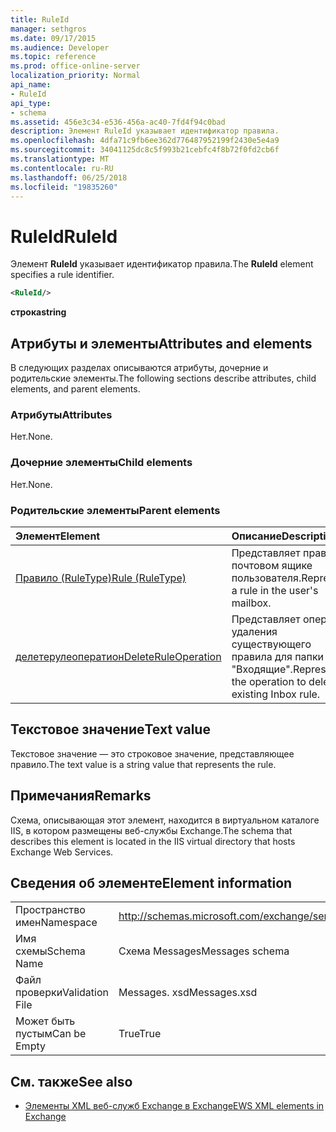 ```yaml
---
title: RuleId
manager: sethgros
ms.date: 09/17/2015
ms.audience: Developer
ms.topic: reference
ms.prod: office-online-server
localization_priority: Normal
api_name:
- RuleId
api_type:
- schema
ms.assetid: 456e3c34-e536-456a-ac40-7fd4f94c0bad
description: Элемент RuleId указывает идентификатор правила.
ms.openlocfilehash: 4dfa71c9fb6ee362d776487952199f2430e5e4a9
ms.sourcegitcommit: 34041125dc8c5f993b21cebfc4f8b72f0fd2cb6f
ms.translationtype: MT
ms.contentlocale: ru-RU
ms.lasthandoff: 06/25/2018
ms.locfileid: "19835260"
---
```

# <a name="ruleid"></a><span data-ttu-id="ab4ff-103">RuleId</span><span class="sxs-lookup"><span data-stu-id="ab4ff-103">RuleId</span></span>

<span data-ttu-id="ab4ff-104">Элемент **RuleId** указывает идентификатор правила.</span><span class="sxs-lookup"><span data-stu-id="ab4ff-104">The **RuleId** element specifies a rule identifier.</span></span> 
  
```XML
<RuleId/>
```

 <span data-ttu-id="ab4ff-105">**строка**</span><span class="sxs-lookup"><span data-stu-id="ab4ff-105">**string**</span></span>
## <a name="attributes-and-elements"></a><span data-ttu-id="ab4ff-106">Атрибуты и элементы</span><span class="sxs-lookup"><span data-stu-id="ab4ff-106">Attributes and elements</span></span>

<span data-ttu-id="ab4ff-107">В следующих разделах описываются атрибуты, дочерние и родительские элементы.</span><span class="sxs-lookup"><span data-stu-id="ab4ff-107">The following sections describe attributes, child elements, and parent elements.</span></span>
  
### <a name="attributes"></a><span data-ttu-id="ab4ff-108">Атрибуты</span><span class="sxs-lookup"><span data-stu-id="ab4ff-108">Attributes</span></span>

<span data-ttu-id="ab4ff-109">Нет.</span><span class="sxs-lookup"><span data-stu-id="ab4ff-109">None.</span></span>
  
### <a name="child-elements"></a><span data-ttu-id="ab4ff-110">Дочерние элементы</span><span class="sxs-lookup"><span data-stu-id="ab4ff-110">Child elements</span></span>

<span data-ttu-id="ab4ff-111">Нет.</span><span class="sxs-lookup"><span data-stu-id="ab4ff-111">None.</span></span>
  
### <a name="parent-elements"></a><span data-ttu-id="ab4ff-112">Родительские элементы</span><span class="sxs-lookup"><span data-stu-id="ab4ff-112">Parent elements</span></span>

|<span data-ttu-id="ab4ff-113">**Элемент**</span><span class="sxs-lookup"><span data-stu-id="ab4ff-113">**Element**</span></span>|<span data-ttu-id="ab4ff-114">**Описание**</span><span class="sxs-lookup"><span data-stu-id="ab4ff-114">**Description**</span></span>|
|:-----|:-----|
|[<span data-ttu-id="ab4ff-115">Правило (RuleType)</span><span class="sxs-lookup"><span data-stu-id="ab4ff-115">Rule (RuleType)</span></span>](rule-ruletype.md) <br/> |<span data-ttu-id="ab4ff-116">Представляет правило в почтовом ящике пользователя.</span><span class="sxs-lookup"><span data-stu-id="ab4ff-116">Represents a rule in the user's mailbox.</span></span>  <br/> |
|[<span data-ttu-id="ab4ff-117">делетерулеоператион</span><span class="sxs-lookup"><span data-stu-id="ab4ff-117">DeleteRuleOperation</span></span>](deleteruleoperation.md) <br/> |<span data-ttu-id="ab4ff-118">Представляет операцию удаления существующего правила для папки "Входящие".</span><span class="sxs-lookup"><span data-stu-id="ab4ff-118">Represents the operation to delete an existing Inbox rule.</span></span>  <br/> |
   
## <a name="text-value"></a><span data-ttu-id="ab4ff-119">Текстовое значение</span><span class="sxs-lookup"><span data-stu-id="ab4ff-119">Text value</span></span>

<span data-ttu-id="ab4ff-120">Текстовое значение — это строковое значение, представляющее правило.</span><span class="sxs-lookup"><span data-stu-id="ab4ff-120">The text value is a string value that represents the rule.</span></span>
  
## <a name="remarks"></a><span data-ttu-id="ab4ff-121">Примечания</span><span class="sxs-lookup"><span data-stu-id="ab4ff-121">Remarks</span></span>

<span data-ttu-id="ab4ff-122">Схема, описывающая этот элемент, находится в виртуальном каталоге IIS, в котором размещены веб-службы Exchange.</span><span class="sxs-lookup"><span data-stu-id="ab4ff-122">The schema that describes this element is located in the IIS virtual directory that hosts Exchange Web Services.</span></span>
  
## <a name="element-information"></a><span data-ttu-id="ab4ff-123">Сведения об элементе</span><span class="sxs-lookup"><span data-stu-id="ab4ff-123">Element information</span></span>

|||
|:-----|:-----|
|<span data-ttu-id="ab4ff-124">Пространство имен</span><span class="sxs-lookup"><span data-stu-id="ab4ff-124">Namespace</span></span>  <br/> |http://schemas.microsoft.com/exchange/services/2006/messages  <br/> |
|<span data-ttu-id="ab4ff-125">Имя схемы</span><span class="sxs-lookup"><span data-stu-id="ab4ff-125">Schema Name</span></span>  <br/> |<span data-ttu-id="ab4ff-126">Схема Messages</span><span class="sxs-lookup"><span data-stu-id="ab4ff-126">Messages schema</span></span>  <br/> |
|<span data-ttu-id="ab4ff-127">Файл проверки</span><span class="sxs-lookup"><span data-stu-id="ab4ff-127">Validation File</span></span>  <br/> |<span data-ttu-id="ab4ff-128">Messages. xsd</span><span class="sxs-lookup"><span data-stu-id="ab4ff-128">Messages.xsd</span></span>  <br/> |
|<span data-ttu-id="ab4ff-129">Может быть пустым</span><span class="sxs-lookup"><span data-stu-id="ab4ff-129">Can be Empty</span></span>  <br/> |<span data-ttu-id="ab4ff-130">True</span><span class="sxs-lookup"><span data-stu-id="ab4ff-130">True</span></span>  <br/> |
   
## <a name="see-also"></a><span data-ttu-id="ab4ff-131">См. также</span><span class="sxs-lookup"><span data-stu-id="ab4ff-131">See also</span></span>



- [<span data-ttu-id="ab4ff-132">Элементы XML веб-служб Exchange в Exchange</span><span class="sxs-lookup"><span data-stu-id="ab4ff-132">EWS XML elements in Exchange</span></span>](ews-xml-elements-in-exchange.md)


